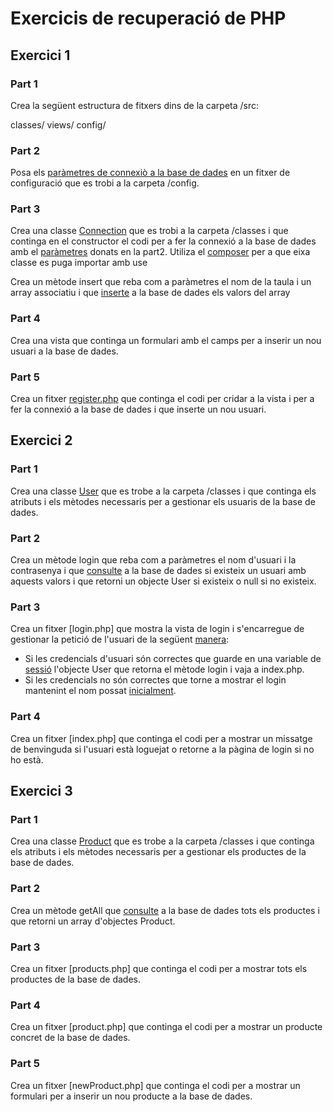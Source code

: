 # Exercicis de recuperació de PHP

## Exercici 1

### Part 1

Crea la següent estructura de fitxers dins de la carpeta /src:

classes/
views/
config/

### Part 2 

Posa els [paràmetres de connexiò a la base de dades](06accesoDatos.md#fitxer-de-configuracio-de-la-bd) en un fitxer de configuració que es trobi a la carpeta /config. 

### Part 3

Crea una classe [Connection](03phpoo.md) que es trobi a la carpeta /classes i que continga en el constructor el codi per a fer la connexió a
la base de dades amb el [paràmetres](02php.md#biblioteca-de-funcions) donats en la part2. Utiliza el [composer](05herramientas.md#composer) per a que eixa classe es puga importar amb use 

Crea un mètode insert que reba com a paràmetres el nom de la taula i un array associatiu i que [inserte](06accesoDatos.md#sentencies-preparades) a la base de dades els valors del array

### Part 4

Crea una vista que continga un formulari amb el camps per a inserir un nou usuari a la base de dades.

### Part 5

Crea un fitxer [register.php](04web.md#formularis) que continga el codi per cridar a la vista i per a fer la connexió a la base de dades i que inserte un nou usuari.

## Exercici 2

### Part 1

Crea una classe [User](03phpoo.md) que es trobe a la carpeta /classes i que continga els atributs i els mètodes necessaris per a gestionar els usuaris de la base de dades.

### Part 2

Crea un mètode login que reba com a paràmetres el nom d'usuari i la contrasenya i que [consulte](06accesoDatos.md#sentencies-preparades) a la base de dades si existeix un usuari amb aquests valors i que retorni un objecte User si existeix o null si no existeix.

### Part 3

Crea un fitxer [login.php] que mostra la vista de login i s'encarregue de gestionar la petició de l'usuari de la següent [manera](04web.md#autenticaci-dusuaris):
   * Si les credencials d'usuari són correctes que guarde en una variable de [sessió](04web.md#sessio) l'objecte User que retorna el mètode login i vaja a index.php.
   * Si les credencials no són correctes que torne a mostrar el login mantenint el nom possat [inicialment](04web.md#validacio).

### Part 4

Crea un fitxer [index.php] que continga el codi per a mostrar un missatge de benvinguda si l'usuari està loguejat o retorne a la pàgina de login si no ho està.

## Exercici 3

### Part 1

Crea una classe [Product](03phpoo.md) que es trobe a la carpeta /classes i que continga els atributs i els mètodes necessaris per a gestionar els productes de la base de dades.

### Part 2

Crea un mètode getAll que [consulte](06accesoDatos.md#sentencies-preparades) a la base de dades tots els productes i que retorni un array d'objectes Product.

### Part 3

Crea un fitxer [products.php] que continga el codi per a mostrar tots els productes de la base de dades.

### Part 4

Crea un fitxer [product.php] que continga el codi per a mostrar un producte concret de la base de dades.

### Part 5

Crea un fitxer [newProduct.php] que continga el codi per a mostrar un formulari per a inserir un nou producte a la base de dades.






    


